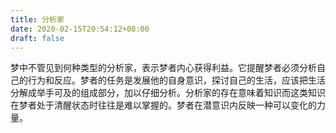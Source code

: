 ```yaml
---
title: 分析家
date: 2020-02-15T20:54:12+08:00
draft: false
---
```


梦中不管见到何种类型的分析家，表示梦者内心获得利益。它提醒梦者必须分析自己的行为和反应。梦者的任务是发展他的自身意识，探讨自己的生活，应该把生活分解成举手可及的组成部分，加以仔细分析。分析家的存在意味着知识而这类知识在梦者处于清醒状态时往往是难以掌握的。梦者在潜意识内反映一种可以变化的力量。